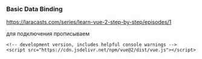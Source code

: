### Basic Data Binding
https://laracasts.com/series/learn-vue-2-step-by-step/episodes/1

для подключения прописываем

    <!-- development version, includes helpful console warnings -->
    <script src="https://cdn.jsdelivr.net/npm/vue@2/dist/vue.js"></script>

